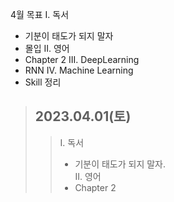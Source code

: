 4월 목표
I. 독서
  - 기분이 태도가 되지 말자
  - 몰입
II. 영어
  - Chapter 2
III. DeepLearning
  - RNN
IV. Machine Learning
  - Skill 정리
  
> ## 2023.04.01(토) 
> > I. 독서
> >   - 기분이 태도가 되지 말자.  
> > II. 영어
> >   - Chapter 2
